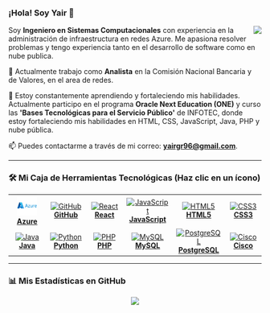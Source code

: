 ### ¡Hola! Soy Yair 👋
<a href="https://github.com/anuraghazra/github-readme-stats">
  <img align="right" src="https://github-readme-stats.vercel.app/api?username=yairgr96&show_icons=true&theme=tokyonight&hide_border=true&count_private=true" />
</a>

Soy **Ingeniero en Sistemas Computacionales** con experiencia en la administración de infraestructura en redes Azure. 
Me apasiona resolver problemas y tengo experiencia tanto en el desarrollo de software como en nube publica.

🔭 Actualmente trabajo como **Analista** en la Comisión Nacional Bancaria y de Valores, en el area de redes.

🌱 Estoy constantemente aprendiendo y fortaleciendo mis habilidades. Actualmente participo en el programa **Oracle Next Education (ONE)** y curso las **'Bases Tecnológicas para el Servicio Público'** de INFOTEC, donde estoy fortaleciendo mis habilidades en HTML, CSS, JavaScript, Java, PHP y nube pública.

📫 Puedes contactarme a través de mi correo: **yairgr96@gmail.com**.

---

### 🛠️ Mi Caja de Herramientas Tecnológicas (Haz clic en un ícono)

<table>
  <tr>
    <td align="center" width="120">
      <a href="https://docs.microsoft.com/es-es/azure/" target="_blank">
        <img src="https://raw.githubusercontent.com/devicons/devicon/master/icons/azure/azure-original-wordmark.svg" width="40" height="40" alt="Azure" />
        <br><strong>Azure</strong>
      </a>
    </td>
     <td align="center" width="120">
      <a href="https://docs.github.com/" target="_blank">
        <img src="https://cdn.jsdelivr.net/gh/devicons/devicon/icons/github/github-original-wordmark.svg" width="40" height="40" alt="GitHub" />
        <br><strong>GitHub</strong>
      </a>
    </td>
    <td align="center" width="120">
      <a href="https://react.dev/" target="_blank">
        <img src="https://cdn.jsdelivr.net/gh/devicons/devicon/icons/react/react-original-wordmark.svg" width="40" height="40" alt="React" />
        <br><strong>React</strong>
      </a>
    </td>
    <td align="center" width="120">
      <a href="https://developer.mozilla.org/es/docs/Web/JavaScript" target="_blank">
        <img src="https://cdn.jsdelivr.net/gh/devicons/devicon/icons/javascript/javascript-original.svg" width="40" height="40" alt="JavaScript" />
        <br><strong>JavaScript</strong>
      </a>
    </td>
     <td align="center" width="120">
      <a href="https://developer.mozilla.org/es/docs/Web/HTML" target="_blank">
        <img src="https://cdn.jsdelivr.net/gh/devicons/devicon/icons/html5/html5-original-wordmark.svg" width="40" height="40" alt="HTML5" />
        <br><strong>HTML5</strong>
      </a>
    </td>
    <td align="center" width="120">
      <a href="https://developer.mozilla.org/es/docs/Web/CSS" target="_blank">
        <img src="https://cdn.jsdelivr.net/gh/devicons/devicon/icons/css3/css3-original-wordmark.svg" width="40" height="40" alt="CSS3" />
        <br><strong>CSS3</strong>
      </a>
    </td>
  </tr>
  <tr>
    <td align="center" width="120">
      <a href="https://docs.oracle.com/en/java/" target="_blank">
        <img src="https://cdn.jsdelivr.net/gh/devicons/devicon/icons/java/java-original-wordmark.svg" width="40" height="40" alt="Java" />
        <br><strong>Java</strong>
      </a>
    </td>
    <td align="center" width="120">
      <a href="https://docs.python.org/3/" target="_blank">
        <img src="https://cdn.jsdelivr.net/gh/devicons/devicon/icons/python/python-original-wordmark.svg" width="40" height="40" alt="Python" />
        <br><strong>Python</strong>
      </a>
    </td>
    <td align="center" width="120">
      <a href="https://www.php.net/docs.php" target="_blank">
        <img src="https://cdn.jsdelivr.net/gh/devicons/devicon/icons/php/php-original.svg" width="40" height="40" alt="PHP" />
        <br><strong>PHP</strong>
      </a>
    </td>
    <td align="center" width="120">
      <a href="https://dev.mysql.com/doc/" target="_blank">
        <img src="https://cdn.jsdelivr.net/gh/devicons/devicon/icons/mysql/mysql-original-wordmark.svg" width="40" height="40" alt="MySQL" />
        <br><strong>MySQL</strong>
      </a>
    </td>
     <td align="center" width="120">
      <a href="https://www.postgresql.org/docs/" target="_blank">
        <img src="https://cdn.jsdelivr.net/gh/devicons/devicon/icons/postgresql/postgresql-original-wordmark.svg" width="40" height="40" alt="PostgreSQL" />
        <br><strong>PostgreSQL</strong>
      </a>
    </td>
    <td align="center" width="120">
      <a href="https://www.cisco.com/c/es_mx/support/index.html" target="_blank">
        <img src="https://cdn.jsdelivr.net/gh/devicons/devicon/icons/cisco/cisco-original-wordmark.svg" width="40" height="40" alt="Cisco" />
        <br><strong>Cisco</strong>
      </a>
    </td>
  </tr>
</table>

---

### 📊 Mis Estadísticas en GitHub

<p align="center">
  <img src="https://github-readme-stats.vercel.app/api/top-langs/?username=yairgr96&layout=compact&theme=tokyonight&hide_border=true" />
</p>
